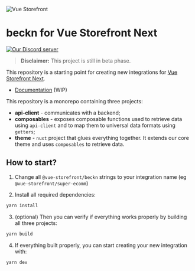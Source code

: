![Vue Storefront](https://camo.githubusercontent.com/48c886ac0703e3a46bc0ec963e20f126337229fc/68747470733a2f2f643968687267346d6e767a6f772e636c6f756466726f6e742e6e65742f7777772e76756573746f726566726f6e742e696f2f32383062313964302d6c6f676f2d76735f3062793032633062793032633030303030302e6a7067)

# beckn for Vue Storefront Next

<a href="https://discord.vuestorefront.io">![Our Discord server](https://img.shields.io/discord/770285988244750366?label=join%20discord&logo=Discord&logoColor=white)</a>

> **Disclaimer:** This project is still in beta phase.

This repository is a starting point for creating new integrations for [Vue Storefront Next](https://github.com/vuestorefront/vue-storefront/).

* [Documentation](https://docs.vuestorefront.io/v2/integrate/integration-guide.html) (WIP)


This repository is a monorepo containing three projects:

* **api-client** - communicates with a backend;
* **composables** - exposes composable functions used to retrieve data using `api-client` and to map them to universal data formats using `getters`;
* **theme** - `nuxt` project that glues everything together. It extends our core theme and uses `composables` to retrieve data.

## How to start?

1. Change all `@vue-storefront/beckn` strings to your integration name (eg `@vue-storefront/super-ecomm`)

2. Install all required dependencies:

```sh
yarn install
```

3. (optional) Then you can verify if everything works properly by building all three projects:

```sh
yarn build
```

4. If everything built properly, you can start creating your new integration with:

```sh
yarn dev
```
